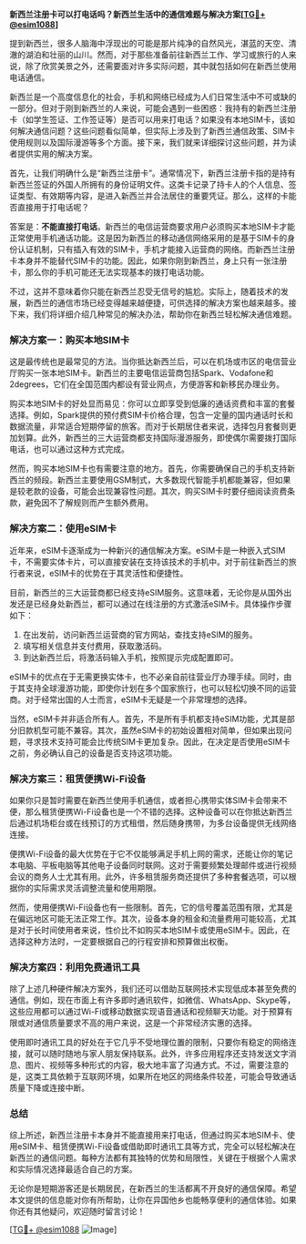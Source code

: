 **新西兰注册卡可以打电话吗？新西兰生活中的通信难题与解决方案[[TG💪+ @esim1088](https://t.me/s/esim1088)]**

提到新西兰，很多人脑海中浮现出的可能是那片纯净的自然风光，湛蓝的天空、清澈的湖泊和壮丽的山川。然而，对于那些准备前往新西兰工作、学习或旅行的人来说，除了欣赏美景之外，还需要面对许多实际问题，其中就包括如何在新西兰使用电话通信。

新西兰是一个高度信息化的社会，手机和网络已经成为人们日常生活中不可或缺的一部分。但对于刚到新西兰的人来说，可能会遇到一些困惑：我持有的新西兰注册卡（如学生签证、工作签证等）是否可以用来打电话？如果没有本地SIM卡，该如何解决通信问题？这些问题看似简单，但实际上涉及到了新西兰通信政策、SIM卡使用规则以及国际漫游等多个方面。接下来，我们就来详细探讨这些问题，并为读者提供实用的解决方案。

首先，让我们明确什么是“新西兰注册卡”。通常情况下，新西兰注册卡指的是持有新西兰签证的外国人所拥有的身份证明文件。这类卡记录了持卡人的个人信息、签证类型、有效期等内容，是进入新西兰并合法居住的重要凭证。那么，这样的卡能否直接用于打电话呢？

答案是：**不能直接打电话**。新西兰的电信运营商要求用户必须购买本地SIM卡才能正常使用手机通话功能。这是因为新西兰的移动通信网络采用的是基于SIM卡的身份认证机制，只有插入有效的SIM卡，手机才能接入运营商的网络。而新西兰注册卡本身并不能替代SIM卡的功能。因此，如果你刚到新西兰，身上只有一张注册卡，那么你的手机可能还无法实现基本的拨打电话功能。

不过，这并不意味着你只能在新西兰忍受无信号的尴尬。实际上，随着技术的发展，新西兰的通信市场已经变得越来越便捷，可供选择的解决方案也越来越多。接下来，我们将详细介绍几种常见的解决办法，帮助你在新西兰轻松解决通信难题。

### 解决方案一：购买本地SIM卡

这是最传统也是最常见的方法。当你抵达新西兰后，可以在机场或市区的电信营业厅购买一张本地SIM卡。新西兰的主要电信运营商包括Spark、Vodafone和2degrees，它们在全国范围内都设有营业网点，方便游客和新移民办理业务。

购买本地SIM卡的好处显而易见：你可以立即享受到低廉的通话资费和丰富的套餐选择。例如，Spark提供的预付费SIM卡价格合理，包含一定量的国内通话时长和数据流量，非常适合短期停留的旅客。而对于长期居住者来说，选择包月套餐则更加划算。此外，新西兰的三大运营商都支持国际漫游服务，即使偶尔需要拨打国际电话，也可以通过这种方式完成。

然而，购买本地SIM卡也有需要注意的地方。首先，你需要确保自己的手机支持新西兰的频段。新西兰主要使用GSM制式，大多数现代智能手机都能兼容，但如果是较老款的设备，可能会出现兼容性问题。其次，购买SIM卡时要仔细阅读资费条款，避免因不了解规则而产生额外费用。

### 解决方案二：使用eSIM卡

近年来，eSIM卡逐渐成为一种新兴的通信解决方案。eSIM卡是一种嵌入式SIM卡，不需要实体卡片，可以直接安装在支持该技术的手机中。对于前往新西兰的旅行者来说，eSIM卡的优势在于其灵活性和便捷性。

目前，新西兰的三大运营商都已经支持eSIM服务。这意味着，无论你是从国外出发还是已经身处新西兰，都可以通过在线注册的方式激活eSIM卡。具体操作步骤如下：

1. 在出发前，访问新西兰运营商的官方网站，查找支持eSIM的服务。
2. 填写相关信息并支付费用，获取激活码。
3. 到达新西兰后，将激活码输入手机，按照提示完成配置即可。

eSIM卡的优点在于无需更换实体卡，也不必亲自前往营业厅办理手续。同时，由于其支持全球漫游功能，即使你计划在多个国家旅行，也可以轻松切换不同的运营商。对于经常出国的人士而言，eSIM卡无疑是一个非常理想的选择。

当然，eSIM卡并非适合所有人。首先，不是所有手机都支持eSIM功能，尤其是部分旧款机型可能不兼容。其次，虽然eSIM卡的初始设置相对简单，但如果出现问题，寻求技术支持可能会比传统SIM卡更加复杂。因此，在决定是否使用eSIM卡之前，务必确认自己的设备是否支持这项功能。

### 解决方案三：租赁便携Wi-Fi设备

如果你只是暂时需要在新西兰使用手机通信，或者担心携带实体SIM卡会带来不便，那么租赁便携Wi-Fi设备也是一个不错的选择。这种设备可以在你抵达新西兰后通过机场柜台或在线预订的方式租借，然后随身携带，为多台设备提供无线网络连接。

便携Wi-Fi设备的最大优势在于它不仅能够满足手机上网的需求，还能让你的笔记本电脑、平板电脑等其他电子设备同时联网。这对于需要频繁处理邮件或进行视频会议的商务人士尤其有用。此外，许多租赁服务商还提供了多种套餐选项，可以根据你的实际需求灵活调整流量和使用期限。

然而，使用便携Wi-Fi设备也有一些限制。首先，它的信号覆盖范围有限，尤其是在偏远地区可能无法正常工作。其次，设备本身的租金和流量费用可能较高，尤其是对于长时间使用者来说，性价比不如购买本地SIM卡或使用eSIM卡。因此，在选择这种方法时，一定要根据自己的行程安排和预算做出权衡。

### 解决方案四：利用免费通讯工具

除了上述几种硬件解决方案外，我们还可以借助互联网技术实现低成本甚至免费的通信。例如，现在市面上有许多即时通讯软件，如微信、WhatsApp、Skype等，这些应用都可以通过Wi-Fi或移动数据实现语音通话和视频聊天功能。对于预算有限或对通信质量要求不高的用户来说，这是一个非常经济实惠的选择。

使用即时通讯工具的好处在于它几乎不受地理位置的限制，只要你有稳定的网络连接，就可以随时随地与家人朋友保持联系。此外，许多应用程序还支持发送文字消息、图片、视频等多种形式的内容，极大地丰富了沟通方式。不过，需要注意的是，这类工具依赖于互联网环境，如果所在地区的网络条件较差，可能会导致通话质量下降或连接中断。

### 总结

综上所述，新西兰注册卡本身并不能直接用来打电话，但通过购买本地SIM卡、使用eSIM卡、租赁便携Wi-Fi设备或借助即时通讯工具等方式，完全可以轻松解决在新西兰的通信问题。每种方法都有其独特的优势和局限性，关键在于根据个人需求和实际情况选择最适合自己的方案。

无论你是短期游客还是长期居民，在新西兰的生活都离不开良好的通信保障。希望本文提供的信息能对你有所帮助，让你在异国他乡也能畅享便利的通信体验。如果你还有其他疑问，欢迎随时留言讨论！

[[TG💪+ @esim1088](https://t.me/s/esim1088) ![Image](https://i.postimg.cc/4NQfJmqS/Snipaste-2025-05-13-00-14-12.png)]
